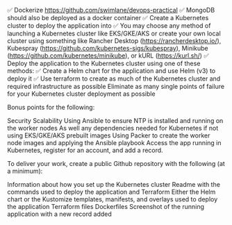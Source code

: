 
✅ Dockerize https://github.com/swimlane/devops-practical
✅ MongoDB should also be deployed as a docker container
✅ Create a Kubernetes cluster to deploy the application into
✅ You may choose any method of launching a Kubernetes cluster like EKS/GKE/AKS or create your own local cluster using something like Rancher Desktop (https://rancherdesktop.io/), Kubespray (https://github.com/kubernetes-sigs/kubespray), Minikube (https://github.com/kubernetes/minikube), or kURL (https://kurl.sh/)
✅ Deploy the application to the Kubernetes cluster using one of these methods:
✅ Create a Helm chart for the application and use Helm (v3) to deploy it
✅ Use terraform to create as much of the Kubernetes cluster and required infrastructure as possible
Eliminate as many single points of failure for your Kubernetes cluster deployment as possible

Bonus points for the following:

Security
Scalability
Using Ansible to ensure NTP is installed and running on the worker nodes
As well any dependencies needed for Kubernetes if not using EKS/GKE/AKS prebuilt images
Using Packer to create the worker node images and applying the Ansible playbook
Access the app running in Kubernetes, register for an account, and add a record.

To deliver your work, create a public Github repository with the following (at a minimum):

Information about how you set up the Kubernetes cluster
Readme with the commands used to deploy the application and Terraform
Either the Helm chart or the Kustomize templates, manifests, and overlays used to deploy the application
Terraform files
Dockerfiles
Screenshot of the running application with a new record added